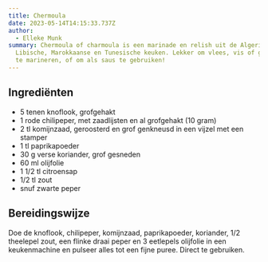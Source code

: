 ```yaml
---
title: Chermoula
date: 2023-05-14T14:15:33.737Z
author:
  - Elleke Munk
summary: Chermoula of charmoula is een marinade en relish uit de Algerijnse,
  Libische, Marokkaanse en Tunesische keuken. Lekker om vlees, vis of groente in
  te marineren, of om als saus te gebruiken!
---
```

## Ingrediënten

* 5 tenen knoflook, grofgehakt
* 1 rode chilipeper, met zaadlijsten en al grofgehakt (10 gram)
* 2 tl komijnzaad, geroosterd en grof genkneusd in een vijzel met een stamper
* 1 tl paprikapoeder
* 30 g verse koriander, grof gesneden
* 60 ml olijfolie
* 1 1/2 tl citroensap
* 1/2 tl zout
* snuf zwarte peper

## Bereidingswijze
Doe de knoflook, chilipeper, komijnzaad, paprikapoeder, koriander, 1/2 theelepel zout, een flinke draai peper en 3 eetlepels olijfolie in een keukenmachine en pulseer alles tot een fijne puree. Direct te gebruiken. 